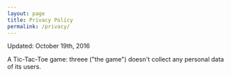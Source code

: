 ```yaml
---
layout: page
title: Privacy Policy
permalink: /privacy/
---
```


Updated: October 19th, 2016

A Tic-Tac-Toe game: threee ("the game") doesn't collect any personal data of its users.
